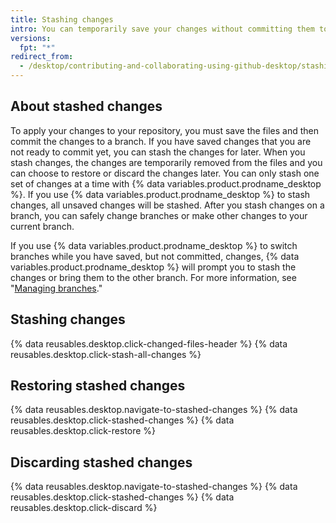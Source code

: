 ```yaml
---
title: Stashing changes
intro: You can temporarily save your changes without committing them to a branch by stashing the changes.
versions:
  fpt: "*"
redirect_from:
  - /desktop/contributing-and-collaborating-using-github-desktop/stashing-changes
---
```


## About stashed changes

To apply your changes to your repository, you must save the files and then commit the changes to a branch. If you have saved changes that you are not ready to commit yet, you can stash the changes for later. When you stash changes, the changes are temporarily removed from the files and you can choose to restore or discard the changes later. You can only stash one set of changes at a time with {% data variables.product.prodname_desktop %}. If you use {% data variables.product.prodname_desktop %} to stash changes, all unsaved changes will be stashed. After you stash changes on a branch, you can safely change branches or make other changes to your current branch.

If you use {% data variables.product.prodname_desktop %} to switch branches while you have saved, but not committed, changes, {% data variables.product.prodname_desktop %} will prompt you to stash the changes or bring them to the other branch. For more information, see "[Managing branches](/desktop/contributing-to-projects/managing-branches#switching-between-branches)."

## Stashing changes

{% data reusables.desktop.click-changed-files-header %}
{% data reusables.desktop.click-stash-all-changes %}

## Restoring stashed changes

{% data reusables.desktop.navigate-to-stashed-changes %}
{% data reusables.desktop.click-stashed-changes %}
{% data reusables.desktop.click-restore %}

## Discarding stashed changes

{% data reusables.desktop.navigate-to-stashed-changes %}
{% data reusables.desktop.click-stashed-changes %}
{% data reusables.desktop.click-discard %}

